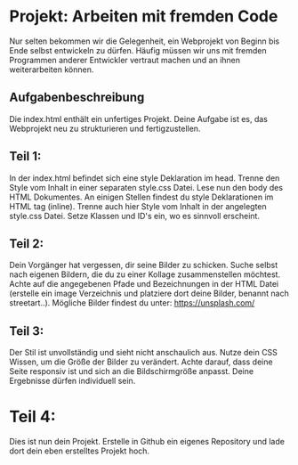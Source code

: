 # Projekt: Arbeiten mit fremden Code
Nur selten bekommen wir die Gelegenheit, ein Webprojekt von Beginn bis Ende selbst entwickeln zu dürfen. Häufig müssen wir uns mit fremden Programmen anderer Entwickler vertraut machen und an ihnen weiterarbeiten können.
## Aufgabenbeschreibung
Die index.html enthält ein unfertiges Projekt. Deine Aufgabe ist es, das Webprojekt neu zu strukturieren und fertigzustellen.
## Teil 1:
In der index.html befindet sich eine style Deklaration im head. Trenne den Style vom Inhalt in einer separaten style.css Datei.
Lese nun den body des HTML Dokumentes. An einigen Stellen findest du style Deklarationen im HTML tag (inline). Trenne auch hier Style vom Inhalt in der angelegten style.css Datei. Setze Klassen und ID's ein, wo es sinnvoll erscheint.
## Teil 2:
Dein Vorgänger hat vergessen, dir seine Bilder zu schicken. Suche selbst nach eigenen Bildern, die du zu einer Kollage zusammenstellen möchtest. Achte auf die angegebenen Pfade und Bezeichnungen in der HTML Datei (erstelle ein image Verzeichnis und platziere dort deine Bilder, benannt nach streetart..).
Mögliche Bilder findest du unter: https://unsplash.com/
## Teil 3:
Der Stil ist unvollständig und sieht nicht anschaulich aus. Nutze dein CSS Wissen, um die Größe der Bilder zu verändert. Achte darauf, dass deine Seite responsiv ist und sich an die Bildschirmgröße anpasst. Deine Ergebnisse dürfen individuell sein.
# Teil 4:
Dies ist nun dein Projekt. Erstelle in Github ein eigenes Repository und lade dort dein eben erstelltes Projekt hoch.
